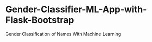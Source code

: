 # Gender-Classifier-ML-App-with-Flask-Bootstrap
Gender Classification of Names With Machine Learning
